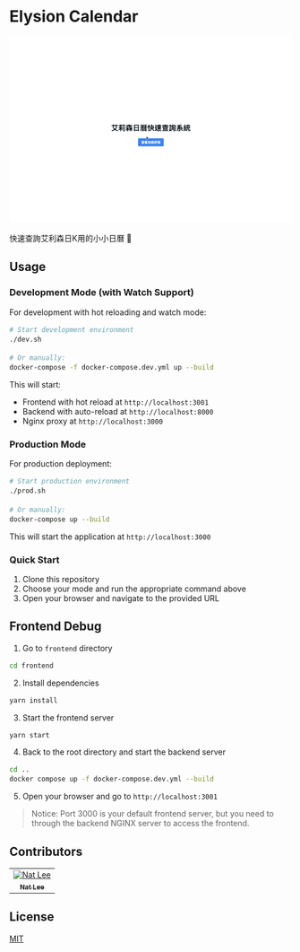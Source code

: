 # Elysion Calendar

![demo](./doc/demo.gif)

快速查詢艾利森日K用的小小日曆 🥰

## Usage

### Development Mode (with Watch Support)

For development with hot reloading and watch mode:

```bash
# Start development environment
./dev.sh

# Or manually:
docker-compose -f docker-compose.dev.yml up --build
```

This will start:
- Frontend with hot reload at `http://localhost:3001`
- Backend with auto-reload at `http://localhost:8000`
- Nginx proxy at `http://localhost:3000`

### Production Mode

For production deployment:

```bash
# Start production environment
./prod.sh

# Or manually:
docker-compose up --build
```

This will start the application at `http://localhost:3000`

### Quick Start

1. Clone this repository
2. Choose your mode and run the appropriate command above
3. Open your browser and navigate to the provided URL

## Frontend Debug

1. Go to `frontend` directory

```bash
cd frontend
```

2. Install dependencies

```bash
yarn install
```

3. Start the frontend server

```bash
yarn start
```

4. Back to the root directory and start the backend server

```bash
cd ..
docker compose up -f docker-compose.dev.yml --build
```

5. Open your browser and go to `http://localhost:3001`

> Notice: Port 3000 is your default frontend server, but you need to through the backend NGINX server to access the frontend.


## Contributors

<!-- ALL-CONTRIBUTORS-LIST:START - Do not remove or modify this section -->
<!-- prettier-ignore-start -->
<!-- markdownlint-disable -->
<table>
  <tbody>
    <tr>
      <td align="center"><a href="https://github.com/NatLee"><img src="https://avatars.githubusercontent.com/u/10178964?v=3?s=100" width="100px;" alt="Nat Lee"/><br /><sub><b>Nat Lee</b></sub></a></td>
    </tr>
  </tbody>
</table>

<!-- markdownlint-restore -->
<!-- prettier-ignore-end -->

<!-- ALL-CONTRIBUTORS-LIST:END -->

## License

[MIT](./LICENSE)
